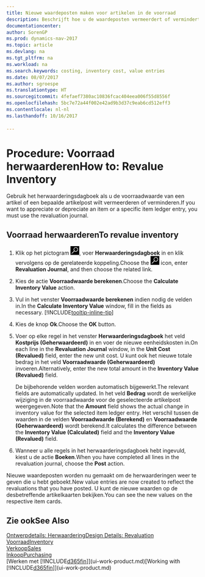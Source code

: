 ```yaml
---
title: Nieuwe waardeposten maken voor artikelen in de voorraad
description: Beschrijft hoe u de waardeposten vermeerdert of vermindert van een of meer artikelen in de voorraad door de huidige, berekende waarde ervan te boeken.
documentationcenter: 
author: SorenGP
ms.prod: dynamics-nav-2017
ms.topic: article
ms.devlang: na
ms.tgt_pltfrm: na
ms.workload: na
ms.search.keywords: costing, inventory cost, value entries
ms.date: 08/07/2017
ms.author: sgroespe
ms.translationtype: HT
ms.sourcegitcommit: 4fefaef7380ac10836fcac404eea006f55d8556f
ms.openlocfilehash: 5bc7e72a44f002e42ad9b3d37c9eab6cd512eff3
ms.contentlocale: nl-nl
ms.lasthandoff: 10/16/2017

---
```

# <a name="how-to-revalue-inventory"></a><span data-ttu-id="252ca-103">Procedure: Voorraad herwaarderen</span><span class="sxs-lookup"><span data-stu-id="252ca-103">How to: Revalue Inventory</span></span>
<span data-ttu-id="252ca-104">Gebruik het herwaarderingsdagboek als u de voorraadwaarde van een artikel of een bepaalde artikelpost wilt vermeerderen of verminderen.</span><span class="sxs-lookup"><span data-stu-id="252ca-104">If you want to appreciate or depreciate an item or a specific item ledger entry, you must use the revaluation journal.</span></span>

## <a name="to-revalue-inventory"></a><span data-ttu-id="252ca-105">Voorraad herwaarderen</span><span class="sxs-lookup"><span data-stu-id="252ca-105">To revalue inventory</span></span>
1. <span data-ttu-id="252ca-106">Klik op het pictogram ![Zoeken naar pagina of rapport](media/ui-search/search_small.png "pictogram Zoeken naar pagina of rapport"), voer **Herwaarderingsdagboek** in en klik vervolgens op de gerelateerde koppeling.</span><span class="sxs-lookup"><span data-stu-id="252ca-106">Choose the ![Search for Page or Report](media/ui-search/search_small.png "Search for Page or Report icon") icon, enter **Revaluation Journal**, and then choose the related link.</span></span>
2. <span data-ttu-id="252ca-107">Kies de actie **Voorraadwaarde berekenen**.</span><span class="sxs-lookup"><span data-stu-id="252ca-107">Choose the **Calculate Inventory Value** action.</span></span>
3. <span data-ttu-id="252ca-108">Vul in het venster **Voorraadwaarde berekenen** indien nodig de velden in.</span><span class="sxs-lookup"><span data-stu-id="252ca-108">In the **Calculate Inventory Value** window, fill in the fields as necessary.</span></span> [!INCLUDE[tooltip-inline-tip](includes/tooltip-inline-tip_md.md)]
4. <span data-ttu-id="252ca-109">Kies de knop **Ok**.</span><span class="sxs-lookup"><span data-stu-id="252ca-109">Choose the **OK** button.</span></span>
5. <span data-ttu-id="252ca-110">Voer op elke regel in het venster **Herwaarderingsdagboek** het veld **Kostprijs (Geherwaardeerd)** in en voer de nieuwe eenheidskosten in.</span><span class="sxs-lookup"><span data-stu-id="252ca-110">On each line in the **Revaluation Journal** window, in the **Unit Cost (Revalued)** field, enter the new unit cost.</span></span> <span data-ttu-id="252ca-111">U kunt ook het nieuwe totale bedrag in het veld **Voorraadwaarde (Geherwaardeerd)** invoeren.</span><span class="sxs-lookup"><span data-stu-id="252ca-111">Alternatively, enter the new total amount in the **Inventory Value (Revalued)** field.</span></span>

    <span data-ttu-id="252ca-112">De bijbehorende velden worden automatisch bijgewerkt.</span><span class="sxs-lookup"><span data-stu-id="252ca-112">The relevant fields are automatically updated.</span></span> <span data-ttu-id="252ca-113">In het veld **Bedrag** wordt de werkelijke wijziging in de voorraadwaarde voor de geselecteerde artikelpost weergegeven.</span><span class="sxs-lookup"><span data-stu-id="252ca-113">Note that the **Amount** field shows the actual change in inventory value for the selected item ledger entry.</span></span> <span data-ttu-id="252ca-114">Het verschil tussen de waarden in de velden **Voorraadwaarde (Berekend)** en **Voorraadwaarde (Geherwaardeerd)** wordt berekend.</span><span class="sxs-lookup"><span data-stu-id="252ca-114">It calculates the difference between the **Inventory Value (Calculated)** field and the **Inventory Value (Revalued)** field.</span></span>
6. <span data-ttu-id="252ca-115">Wanneer u alle regels in het herwaarderingsdagboek hebt ingevuld, kiest u de actie **Boeken**.</span><span class="sxs-lookup"><span data-stu-id="252ca-115">When you have completed all lines in the revaluation journal, choose the **Post** action.</span></span>

<span data-ttu-id="252ca-116">Nieuwe waardeposten worden nu gemaakt om de herwaarderingen weer te geven die u hebt geboekt.</span><span class="sxs-lookup"><span data-stu-id="252ca-116">New value entries are now created to reflect the revaluations that you have posted.</span></span> <span data-ttu-id="252ca-117">U kunt de nieuwe waarden op de desbetreffende artikelkaarten bekijken.</span><span class="sxs-lookup"><span data-stu-id="252ca-117">You can see the new values on the respective item cards.</span></span>

## <a name="see-also"></a><span data-ttu-id="252ca-118">Zie ook</span><span class="sxs-lookup"><span data-stu-id="252ca-118">See Also</span></span>
[<span data-ttu-id="252ca-119">Ontwerpdetails: Herwaardering</span><span class="sxs-lookup"><span data-stu-id="252ca-119">Design Details: Revaluation</span></span>](design-details-revaluation.md)  
[<span data-ttu-id="252ca-120">Voorraad</span><span class="sxs-lookup"><span data-stu-id="252ca-120">Inventory</span></span>](inventory-manage-inventory.md)  
[<span data-ttu-id="252ca-121">Verkoop</span><span class="sxs-lookup"><span data-stu-id="252ca-121">Sales</span></span>](sales-manage-sales.md)  
[<span data-ttu-id="252ca-122">Inkoop</span><span class="sxs-lookup"><span data-stu-id="252ca-122">Purchasing</span></span>](purchasing-manage-purchasing.md)  
<span data-ttu-id="252ca-123">[Werken met [!INCLUDE[d365fin](includes/d365fin_md.md)]](ui-work-product.md)</span><span class="sxs-lookup"><span data-stu-id="252ca-123">[Working with [!INCLUDE[d365fin](includes/d365fin_md.md)]](ui-work-product.md)</span></span>

